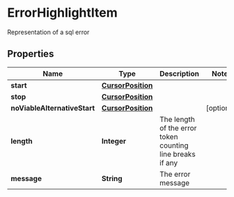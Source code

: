 

# ErrorHighlightItem

Representation of a sql error

## Properties

| Name | Type | Description | Notes |
|------------ | ------------- | ------------- | -------------|
|**start** | [**CursorPosition**](CursorPosition.md) |  |  |
|**stop** | [**CursorPosition**](CursorPosition.md) |  |  |
|**noViableAlternativeStart** | [**CursorPosition**](CursorPosition.md) |  |  [optional] |
|**length** | **Integer** | The length of the error token counting line breaks if any |  |
|**message** | **String** | The error message |  |



